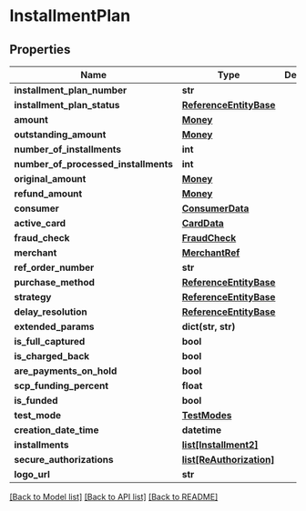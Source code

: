 # InstallmentPlan

## Properties
Name | Type | Description | Notes
------------ | ------------- | ------------- | -------------
**installment_plan_number** | **str** |  | [optional] 
**installment_plan_status** | [**ReferenceEntityBase**](ReferenceEntityBase.md) |  | [optional] 
**amount** | [**Money**](Money.md) |  | [optional] 
**outstanding_amount** | [**Money**](Money.md) |  | [optional] 
**number_of_installments** | **int** |  | 
**number_of_processed_installments** | **int** |  | 
**original_amount** | [**Money**](Money.md) |  | [optional] 
**refund_amount** | [**Money**](Money.md) |  | [optional] 
**consumer** | [**ConsumerData**](ConsumerData.md) |  | [optional] 
**active_card** | [**CardData**](CardData.md) |  | [optional] 
**fraud_check** | [**FraudCheck**](FraudCheck.md) |  | [optional] 
**merchant** | [**MerchantRef**](MerchantRef.md) |  | [optional] 
**ref_order_number** | **str** |  | [optional] 
**purchase_method** | [**ReferenceEntityBase**](ReferenceEntityBase.md) |  | [optional] 
**strategy** | [**ReferenceEntityBase**](ReferenceEntityBase.md) |  | [optional] 
**delay_resolution** | [**ReferenceEntityBase**](ReferenceEntityBase.md) |  | [optional] 
**extended_params** | **dict(str, str)** |  | [optional] 
**is_full_captured** | **bool** |  | 
**is_charged_back** | **bool** |  | 
**are_payments_on_hold** | **bool** |  | 
**scp_funding_percent** | **float** |  | 
**is_funded** | **bool** |  | 
**test_mode** | [**TestModes**](TestModes.md) |  | 
**creation_date_time** | **datetime** |  | 
**installments** | [**list[Installment2]**](Installment2.md) |  | [optional] 
**secure_authorizations** | [**list[ReAuthorization]**](ReAuthorization.md) |  | [optional] 
**logo_url** | **str** |  | [optional] 

[[Back to Model list]](../README.md#documentation-for-models) [[Back to API list]](../README.md#documentation-for-api-endpoints) [[Back to README]](../README.md)


